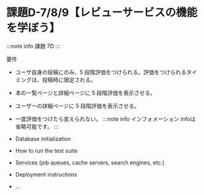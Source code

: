 # 課題D-7/8/9【レビューサービスの機能を学ぼう】

:::note info
課題 7D
:::

要件

* ユーザ自身の投稿にのみ、5 段階評価をつけられる。評価をつけられるタイミングは、投稿時に限定される。

* 本の一覧ページと詳細ページに 5 段階評価を表示させる。

* ユーザーの詳細ページに 5 段階評価を表示させる。

* 一度評価をつけたら変えられない。
:::note info
インフォメーション
infoは省略可能です。
:::

* Database initialization

* How to run the test suite

* Services (job queues, cache servers, search engines, etc.)

* Deployment instructions

* ...
